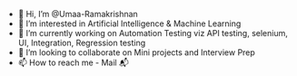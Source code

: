- 👋 Hi, I’m @Umaa-Ramakrishnan
- 👀 I’m interested in Artificial Intelligence & Machine Learning
- 🌱 I’m currently working on Automation Testing viz API testing, selenium, UI, Integration, Regression testing 
- 💞️ I’m looking to collaborate on Mini projects and Interview Prep 
- 📫 How to reach me - Mail 📬

<!---
Umaa-Ramakrishnan/Umaa-Ramakrishnan is a ✨ special ✨ repository because its `README.md` (this file) appears on your GitHub profile.
You can click the Preview link to take a look at your changes.
--->
